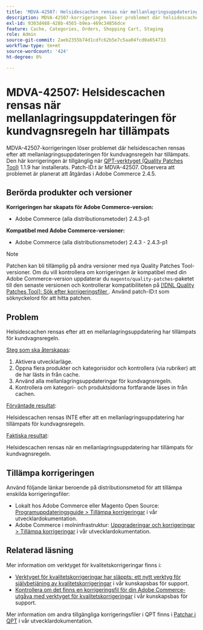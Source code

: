```yaml
---
title: 'MDVA-42507: Helsidescachen rensas när mellanlagringsuppdateringen för kundvagnsregel har tillämpats'
description: MDVA-42507-korrigeringen löser problemet där helsidescachen rensas efter att mellanlagringsuppdateringen för kundvagnsregeln har tillämpats. Den här korrigeringen är tillgänglig när [QPT-verktyget (Quality Patches Tool)](/help/announcements/adobe-commerce-announcements/magento-quality-patches-released-new-tool-to-self-serve-quality-patches.md) 1.1.9 är installerat. Patch-ID:t är MDVA-42507. Observera att problemet är planerat att åtgärdas i Adobe Commerce 2.4.5.
exl-id: 9303d488-428b-4565-b9ea-469c34856dce
feature: Cache, Categories, Orders, Shopping Cart, Staging
role: Admin
source-git-commit: 2aeb2355b74d1cdfc62b5e7c5aa04fcd0a654733
workflow-type: tm+mt
source-wordcount: '424'
ht-degree: 0%

---
```


# MDVA-42507: Helsidescachen rensas när mellanlagringsuppdateringen för kundvagnsregeln har tillämpats

MDVA-42507-korrigeringen löser problemet där helsidescachen rensas efter att mellanlagringsuppdateringen för kundvagnsregeln har tillämpats. Den här korrigeringen är tillgänglig när [QPT-verktyget (Quality Patches Tool)](/help/announcements/adobe-commerce-announcements/magento-quality-patches-released-new-tool-to-self-serve-quality-patches.md) 1.1.9 har installerats. Patch-ID:t är MDVA-42507. Observera att problemet är planerat att åtgärdas i Adobe Commerce 2.4.5.

## Berörda produkter och versioner

**Korrigeringen har skapats för Adobe Commerce-version:**

* Adobe Commerce (alla distributionsmetoder) 2.4.3-p1

**Kompatibel med Adobe Commerce-versioner:**

* Adobe Commerce (alla distributionsmetoder) 2.4.3 - 2.4.3-p1

>[!NOTE]
>
>Patchen kan bli tillämplig på andra versioner med nya Quality Patches Tool-versioner. Om du vill kontrollera om korrigeringen är kompatibel med din Adobe Commerce-version uppdaterar du `magento/quality-patches`-paketet till den senaste versionen och kontrollerar kompatibiliteten på [[!DNL Quality Patches Tool]: Sök efter korrigeringsfiler ](https://experienceleague.adobe.com/tools/commerce-quality-patches/index.html). Använd patch-ID:t som söknyckelord för att hitta patchen.

## Problem

Helsidescachen rensas efter att en mellanlagringsuppdatering har tillämpats för kundvagnsregeln.

<u>Steg som ska återskapas</u>:

1. Aktivera utvecklarläge.
1. Öppna flera produkter och kategorisidor och kontrollera (via rubriker) att de har lästs in från cache.
1. Använd alla mellanlagringsuppdateringar för kundvagnsregeln.
1. Kontrollera om kategori- och produktsidorna fortfarande läses in från cachen.

<u>Förväntade resultat</u>:

Helsidescachen rensas INTE efter att en mellanlagringsuppdatering har tillämpats för kundvagnsregeln.

<u>Faktiska resultat</u>:

Helsidescachen rensas när en mellanlagringsuppdatering har tillämpats för kundvagnsregeln.

## Tillämpa korrigeringen

Använd följande länkar beroende på distributionsmetod för att tillämpa enskilda korrigeringsfiler:

* Lokalt hos Adobe Commerce eller Magento Open Source: [Programuppdateringsguide > Tillämpa korrigeringar](https://experienceleague.adobe.com/en/docs/commerce-operations/tools/quality-patches-tool/usage) i vår utvecklardokumentation.
* Adobe Commerce i molninfrastruktur: [Uppgraderingar och korrigeringar > Tillämpa korrigeringar](https://experienceleague.adobe.com/en/docs/commerce-cloud-service/user-guide/develop/upgrade/apply-patches) i vår utvecklardokumentation.

## Relaterad läsning

Mer information om verktyget för kvalitetskorrigeringar finns i:

* [Verktyget för kvalitetskorrigeringar har släppts: ett nytt verktyg för självbetjäning av kvalitetskorrigeringar](/help/announcements/adobe-commerce-announcements/magento-quality-patches-released-new-tool-to-self-serve-quality-patches.md) i vår kunskapsbas för support.
* [Kontrollera om det finns en korrigeringsfil för din Adobe Commerce-utgåva med verktyget för kvalitetskorrigeringar](/help/support-tools/patches-available-in-qpt-tool/check-patch-for-magento-issue-with-magento-quality-patches.md) i vår kunskapsbas för support.

Mer information om andra tillgängliga korrigeringsfiler i QPT finns i [Patchar i QPT](https://experienceleague.adobe.com/tools/commerce-quality-patches/index.html) i vår utvecklardokumentation.
